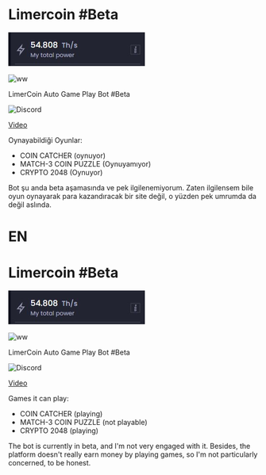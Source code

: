 # Limercoin #Beta

![ff](https://raw.githubusercontent.com/ByLeaxi/Limercoin/main/phto/ss1.jpg)

![ww](https://views.whatilearened.today/views/github/ByLeaxi/Limercoin.svg)

LimerCoin Auto Game Play Bot #Beta

![Discord ](https://discord.gg/7WAe2ySZNN)

[Video](https://www.youtube.com/watch?v=E4RmfW8Ypq0)

Oynayabildiği Oyunlar:

- COIN CATCHER (oynuyor)
- MATCH-3 COIN PUZZLE (Oynuyamıyor)
- CRYPTO 2048 (Oynuyor)

Bot şu anda beta aşamasında ve pek ilgilenemiyorum. Zaten ilgilensem bile oyun oynayarak para kazandıracak bir site değil, o yüzden pek umrumda da değil aslında.


# EN

# Limercoin #Beta

![ff](https://raw.githubusercontent.com/ByLeaxi/Limercoin/main/phto/ss1.jpg)

![ww](https://views.whatilearened.today/views/github/ByLeaxi/Limercoin.svg)

LimerCoin Auto Game Play Bot #Beta

![Discord ](https://discord.gg/7WAe2ySZNN)

[Video](https://www.youtube.com/watch?v=E4RmfW8Ypq0)

Games it can play:

- COIN CATCHER (playing)
- MATCH-3 COIN PUZZLE (not playable)
- CRYPTO 2048 (playing)

The bot is currently in beta, and I'm not very engaged with it. Besides, the platform doesn't really earn money by playing games, so I'm not particularly concerned, to be honest.

